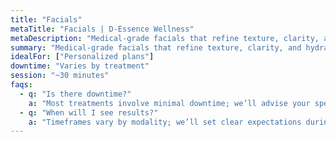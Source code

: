 ```yaml
---
title: "Facials"
metaTitle: "Facials | D-Essence Wellness"
metaDescription: "Medical-grade facials that refine texture, clarity, and hydration."
summary: "Medical-grade facials that refine texture, clarity, and hydration."
idealFor: ["Personalized plans"]
downtime: "Varies by treatment"
session: "~30 minutes"
faqs:
  - q: "Is there downtime?"
    a: "Most treatments involve minimal downtime; we’ll advise your specific case."
  - q: "When will I see results?"
    a: "Timeframes vary by modality; we’ll set clear expectations during consultation."
---
```

